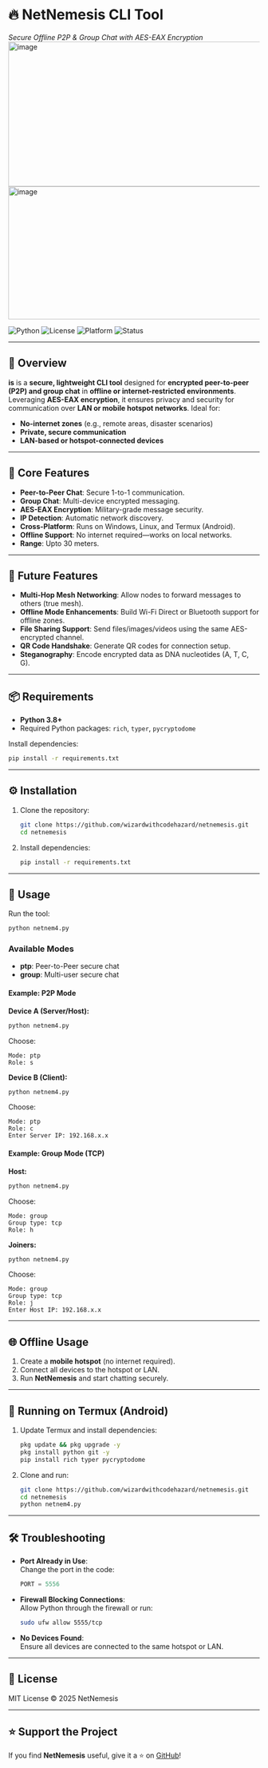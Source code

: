 # 🔥 NetNemesis CLI Tool  
*Secure Offline P2P & Group Chat with AES-EAX Encryption*
<img width="701" height="290" alt="image" src="https://github.com/user-attachments/assets/9c199ce0-9405-4eb5-9fe3-9b6ba8adca01" />
<img width="696" height="266" alt="image" src="https://github.com/user-attachments/assets/efd6f402-d73a-4faa-8c0a-b3f281473230" />

![Python](https://img.shields.io/badge/Python-3.8+-blue.svg?style=for-the-badge&logo=python)
![License](https://img.shields.io/badge/License-MIT-orange.svg?style=for-the-badge)
![Platform](https://img.shields.io/badge/Platform-Windows%20%7C%20Linux%20%7C%20Termux-brightgreen.svg?style=for-the-badge)
![Status](https://img.shields.io/badge/Status-Stable-success.svg?style=for-the-badge)

---

## 📖 Overview  
**is** is a **secure, lightweight CLI tool** designed for **encrypted peer-to-peer (P2P) and group chat** in **offline or internet-restricted environments**. Leveraging **AES-EAX encryption**, it ensures privacy and security for communication over **LAN or mobile hotspot networks**. Ideal for:  
- **No-internet zones** (e.g., remote areas, disaster scenarios)  
- **Private, secure communication**  
- **LAN-based or hotspot-connected devices**

---

## 🔐 Core Features  
- **Peer-to-Peer Chat**: Secure 1-to-1 communication.  
- **Group Chat**: Multi-device encrypted messaging.  
- **AES-EAX Encryption**: Military-grade message security.  
- **IP Detection**: Automatic network discovery.  
- **Cross-Platform**: Runs on Windows, Linux, and Termux (Android).  
- **Offline Support**: No internet required—works on local networks.
- **Range**: Upto 30 meters.

---
## 🔐 Future Features 
- **Multi-Hop Mesh Networking**: Allow nodes to forward messages to others (true mesh).
- **Offline Mode Enhancements**: Build Wi-Fi Direct or Bluetooth support for offline zones.
- **File Sharing Support**: Send files/images/videos using the same AES-encrypted channel.
- **QR Code Handshake**: Generate QR codes for connection setup.
- **Steganography**: Encode encrypted data as DNA nucleotides (A, T, C, G).

---
## 📦 Requirements  
- **Python 3.8+**  
- Required Python packages: `rich`, `typer`, `pycryptodome`  

Install dependencies:  
```bash
pip install -r requirements.txt
```

---

## ⚙ Installation  
1. Clone the repository:  
   ```bash
   git clone https://github.com/wizardwithcodehazard/netnemesis.git
   cd netnemesis
   ```  
2. Install dependencies:  
   ```bash
   pip install -r requirements.txt
   ```

---

## 🚀 Usage  
Run the tool:  
```bash
python netnem4.py
```

### Available Modes  
- **ptp**: Peer-to-Peer secure chat  
- **group**: Multi-user secure chat  

#### Example: P2P Mode  
**Device A (Server/Host):**  
```bash
python netnem4.py
```
Choose:  
```
Mode: ptp
Role: s
```

**Device B (Client):**  
```bash
python netnem4.py
```
Choose:  
```
Mode: ptp
Role: c
Enter Server IP: 192.168.x.x
```

#### Example: Group Mode (TCP)  
**Host:**  
```bash
python netnem4.py
```
Choose:  
```
Mode: group
Group type: tcp
Role: h
```

**Joiners:**  
```bash
python netnem4.py
```
Choose:  
```
Mode: group
Group type: tcp
Role: j
Enter Host IP: 192.168.x.x
```

---

## 🌐 Offline Usage  
1. Create a **mobile hotspot** (no internet required).  
2. Connect all devices to the hotspot or LAN.  
3. Run **NetNemesis** and start chatting securely.

---

## 📱 Running on Termux (Android)  
1. Update Termux and install dependencies:  
   ```bash
   pkg update && pkg upgrade -y
   pkg install python git -y
   pip install rich typer pycryptodome
   ```  
2. Clone and run:  
   ```bash
   git clone https://github.com/wizardwithcodehazard/netnemesis.git
   cd netnemesis
   python netnem4.py
   ```

---

## 🛠 Troubleshooting  
- **Port Already in Use**:  
  Change the port in the code:  
  ```python
  PORT = 5556
  ```  

- **Firewall Blocking Connections**:  
  Allow Python through the firewall or run:  
  ```bash
  sudo ufw allow 5555/tcp
  ```  

- **No Devices Found**:  
  Ensure all devices are connected to the same hotspot or LAN.  

---

## 📜 License  
MIT License © 2025 NetNemesis

---

## ⭐ Support the Project  
If you find **NetNemesis** useful, give it a ⭐ on [GitHub](https://github.com/wizardwithcodehazard/netnemesis)!
